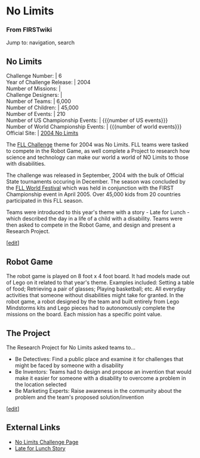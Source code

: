 # No Limits

### From FIRSTwiki

Jump to: navigation, search

No Limits  
---  
Challenge Number: | 6  
Year of Challenge Release: | 2004  
Number of Missions: |  
Challenge Designers: |  
Number of Teams: | 6,000  
Number of Children: | 45,000  
Number of Events: | 210  
Number of US Championship Events: | {{{number of US events}}}  
Number of World Championship Events: | {{{number of world events}}}  
Official Site: | [2004 No
Limits](http://www.firstlegoleague.org/default.aspx?pid=13420
"http://www.firstlegoleague.org/default.aspx?pid=13420" )  
  
The [FLL Challenge](/index.php/FLL_Challenge "FLL Challenge" ) theme for 2004
was No Limits. FLL teams were tasked to compete in the Robot Game, as well
complete a Project to research how science and technology can make our world a
world of NO Limits to those with disabilities.

The challenge was released in September, 2004 with the bulk of Official State
tournaments occuring in December. The season was concluded by the [FLL World
Festival](/index.php/FLL_World_Festival "FLL World Festival" ) which was held
in conjunction with the FIRST Championship event in April 2005. Over 45,000
kids from 20 countries participated in this FLL season.

Teams were introduced to this year's theme with a story - Late for Lunch -
which described the day in a life of a child with a disability. Teams were
then asked to compete in the Robot Game, and design and present a Research
Project.

[[edit](/index.php?title=No_Limits&action=edit&section=1 "Edit section: Robot
Game" )]

## Robot Game

The robot game is played on 8 foot x 4 foot board. It had models made out of
Lego on it related to that year's theme. Examples included: Setting a table of
food; Retrieving a pair of glasses; Playing basketball; etc. All everyday
activities that someone without disabilities might take for granted. In the
robot game, a robot designed by the team and built entirely from Lego
Mindstorms kits and Lego pieces had to autonomously complete the missions on
the board. Each mission has a specific point value.


## The Project

The Research Project for No Limits asked teams to...

  * Be Detectives: Find a public place and examine it for challenges that might be faced by someone with a disability 
  * Be Inventors: Teams had to design and propose an invention that would make it easier for someone with a disability to overcome a problem in the location selected 
  * Be Marketing Experts: Raise awareness in the community about the problem and the team's proposed solution/invention 

[[edit](/index.php?title=No_Limits&action=edit&section=3 "Edit section:
External Links" )]

## External Links

  * [No Limits Challenge Page](http://www.firstlegoleague.org/nobanner.aspx?pid=13420| "http://www.firstlegoleague.org/nobanner.aspx?pid=13420|" )
  * [Late for Lunch Story](http://www.firstlegoleague.org/sitemod/upload/Root/images/2004Challenge/story.pdf| "http://www.firstlegoleague.org/sitemod/upload/Root/images/2004Challenge/story.pdf|" )


